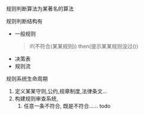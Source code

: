 规则判断算法为某著名的算法

规则判断结构有
* 一般规则
  > if(不符合(某某规则)) then(提示某某规则没过())
* 决策表
* 规则流


规则系统生命周期
1. 定义某某守则,公约,规章制度,法律条文...
2. 构建规则审查系统,
    1. 任意一条不符合, 既是不符合...... todo
